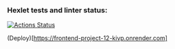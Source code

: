 ### Hexlet tests and linter status:
[![Actions Status](https://github.com/kristinafrdx/frontend-project-12/actions/workflows/hexlet-check.yml/badge.svg)](https://github.com/kristinafrdx/frontend-project-12/actions)

(Deploy)[https://frontend-project-12-kivp.onrender.com]